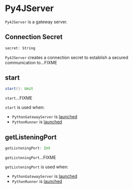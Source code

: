 # Py4JServer

`Py4JServer` is a gateway server.

## <span id="secret"> Connection Secret

```scala
secret: String
```

`Py4JServer` creates a connection secret to establish a secured communication to...FIXME

## <span id="start"> start

```scala
start(): Unit
```

`start`...FIXME

`start` is used when:

* `PythonGatewayServer` is [launched](PythonGatewayServer.md#main)
* `PythonRunner` is [launched](runners/PythonRunner.md#main)

## <span id="getListeningPort"> getListeningPort

```scala
getListeningPort: Int
```

`getListeningPort`...FIXME

`getListeningPort` is used when:

* `PythonGatewayServer` is [launched](PythonGatewayServer.md#main)
* `PythonRunner` is [launched](runners/PythonRunner.md#main)
